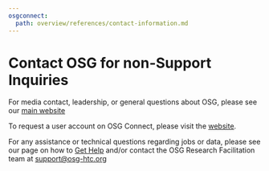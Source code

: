 ```yaml
---
osgconnect:
  path: overview/references/contact-information.md
---
```


Contact OSG for non-Support Inquiries 
====================================

For media contact, leadership, or general questions about OSG, please see our
[main website](https://osg-htc.org/contact)

To request a user account on OSG Connect, please visit the [website](http://osgconnect.net). 

For any assistance or technical questions regarding jobs or data, please see our page on how to [Get Help](../../../support_and_training_resources/get_help%21/getting-help-from-RCFs/)
and/or contact the OSG Research Facilitation team at [support@osg-htc.org](mailto:support@osg-htc.org)